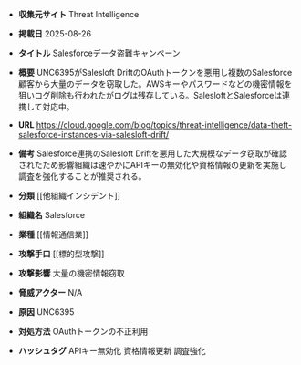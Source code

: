 - **収集元サイト**
Threat Intelligence

- **掲載日**
2025-08-26

- **タイトル**
Salesforceデータ盗難キャンペーン

- **概要**
UNC6395がSalesloft DriftのOAuthトークンを悪用し複数のSalesforce顧客から大量のデータを窃取した。AWSキーやパスワードなどの機密情報を狙いログ削除も行われたがログは残存している。SalesloftとSalesforceは連携して対応中。

- **URL**
https://cloud.google.com/blog/topics/threat-intelligence/data-theft-salesforce-instances-via-salesloft-drift/

- **備考**
Salesforce連携のSalesloft Driftを悪用した大規模なデータ窃取が確認されたため影響組織は速やかにAPIキーの無効化や資格情報の更新を実施し調査を強化することが推奨される。

- **分類**
[[他組織インシデント]]

- **組織名**
Salesforce

- **業種**
[[情報通信業]]

- **攻撃手口**
[[標的型攻撃]]

- **攻撃影響**
大量の機密情報窃取

- **脅威アクター**
N/A

- **原因**
UNC6395

- **対処方法**
OAuthトークンの不正利用

- **ハッシュタグ**
APIキー無効化 資格情報更新 調査強化
